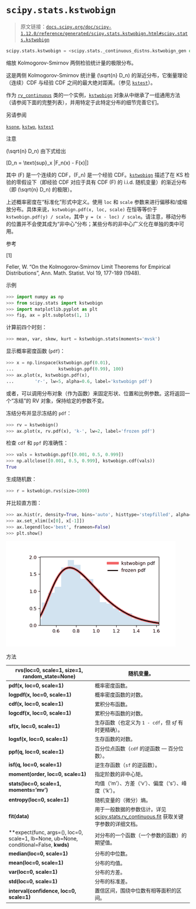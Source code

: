 # `scipy.stats.kstwobign`

> 原文链接：[`docs.scipy.org/doc/scipy-1.12.0/reference/generated/scipy.stats.kstwobign.html#scipy.stats.kstwobign`](https://docs.scipy.org/doc/scipy-1.12.0/reference/generated/scipy.stats.kstwobign.html#scipy.stats.kstwobign)

```py
scipy.stats.kstwobign = <scipy.stats._continuous_distns.kstwobign_gen object>
```

缩放 Kolmogorov-Smirnov 两侧检验统计量的极限分布。

这是两侧 Kolmogorov-Smirnov 统计量 \(\sqrt{n} D_n\) 的渐近分布，它衡量理论（连续）CDF 与经验 CDF 之间的最大绝对距离。（参见 [`kstest`](https://docs.scipy.org/doc/scipy-1.12.0/reference/generated/scipy.stats.kstest.html#scipy.stats.kstest)）。

作为 [`rv_continuous`](https://docs.scipy.org/doc/scipy-1.12.0/reference/generated/scipy.stats.rv_continuous.html#scipy.stats.rv_continuous) 类的一个实例，[`kstwobign`](https://docs.scipy.org/doc/scipy-1.12.0/reference/generated/scipy.stats.kstwobign.html#scipy.stats.kstwobign) 对象从中继承了一组通用方法（请参阅下面的完整列表），并用特定于此特定分布的细节完善它们。

另请参阅

[`ksone`](https://docs.scipy.org/doc/scipy-1.12.0/reference/generated/scipy.stats.ksone.html#scipy.stats.ksone), [`kstwo`](https://docs.scipy.org/doc/scipy-1.12.0/reference/generated/scipy.stats.kstwo.html#scipy.stats.kstwo), [`kstest`](https://docs.scipy.org/doc/scipy-1.12.0/reference/generated/scipy.stats.kstest.html#scipy.stats.kstest)

注意

\(\sqrt{n} D_n\) 由下式给出

\[D_n = \text{sup}_x |F_n(x) - F(x)|\]

其中 \(F\) 是一个连续的 CDF，\(F_n\) 是一个经验 CDF。[`kstwobign`](https://docs.scipy.org/doc/scipy-1.12.0/reference/generated/scipy.stats.kstwobign.html#scipy.stats.kstwobign) 描述了在 KS 检验的零假设下（即经验 CDF 对应于具有 CDF \(F\) 的 i.i.d. 随机变量）的渐近分布（即 \(\sqrt{n} D_n\) 的极限）。

上述概率密度在“标准化”形式中定义。使用 `loc` 和 `scale` 参数来进行偏移和/或缩放分布。具体来说，`kstwobign.pdf(x, loc, scale)` 在恒等等价于 `kstwobign.pdf(y) / scale`，其中 `y = (x - loc) / scale`。请注意，移动分布的位置并不会使其成为“非中心”分布；某些分布的非中心广义化在单独的类中可用。

参考

[1]

Feller, W. “On the Kolmogorov-Smirnov Limit Theorems for Empirical Distributions”, Ann. Math. Statist. Vol 19, 177-189 (1948).

示例

```py
>>> import numpy as np
>>> from scipy.stats import kstwobign
>>> import matplotlib.pyplot as plt
>>> fig, ax = plt.subplots(1, 1) 
```

计算前四个时刻：

```py
>>> mean, var, skew, kurt = kstwobign.stats(moments='mvsk') 
```

显示概率密度函数 (`pdf`)：

```py
>>> x = np.linspace(kstwobign.ppf(0.01),
...                 kstwobign.ppf(0.99), 100)
>>> ax.plot(x, kstwobign.pdf(x),
...        'r-', lw=5, alpha=0.6, label='kstwobign pdf') 
```

或者，可以调用分布对象（作为函数）来固定形状、位置和比例参数。这将返回一个“冻结”的 RV 对象，保持给定的参数不变。

冻结分布并显示冻结的 `pdf`：

```py
>>> rv = kstwobign()
>>> ax.plot(x, rv.pdf(x), 'k-', lw=2, label='frozen pdf') 
```

检查 `cdf` 和 `ppf` 的准确性：

```py
>>> vals = kstwobign.ppf([0.001, 0.5, 0.999])
>>> np.allclose([0.001, 0.5, 0.999], kstwobign.cdf(vals))
True 
```

生成随机数：

```py
>>> r = kstwobign.rvs(size=1000) 
```

并比较直方图：

```py
>>> ax.hist(r, density=True, bins='auto', histtype='stepfilled', alpha=0.2)
>>> ax.set_xlim([x[0], x[-1]])
>>> ax.legend(loc='best', frameon=False)
>>> plt.show() 
```

![../../_images/scipy-stats-kstwobign-1.png](img/3dfd9e900a668e1459cd6dce32a533fb.png)

方法

| **rvs(loc=0, scale=1, size=1, random_state=None)** | 随机变量。 |
| --- | --- |
| **pdf(x, loc=0, scale=1)** | 概率密度函数。 |
| **logpdf(x, loc=0, scale=1)** | 概率密度函数的对数。 |
| **cdf(x, loc=0, scale=1)** | 累积分布函数。 |
| **logcdf(x, loc=0, scale=1)** | 累积分布函数的对数。 |
| **sf(x, loc=0, scale=1)** | 生存函数（也定义为 `1 - cdf`，但 *sf* 有时更精确）。 |
| **logsf(x, loc=0, scale=1)** | 生存函数的对数。 |
| **ppf(q, loc=0, scale=1)** | 百分位点函数（`cdf` 的逆函数 — 百分位数）。 |
| **isf(q, loc=0, scale=1)** | 逆生存函数（`sf` 的逆函数）。 |
| **moment(order, loc=0, scale=1)** | 指定阶数的非中心矩。 |
| **stats(loc=0, scale=1, moments=’mv’)** | 均值（‘m’）、方差（‘v’）、偏度（‘s’）、峰度（‘k’）。 |
| **entropy(loc=0, scale=1)** | 随机变量的（微分）熵。 |
| **fit(data)** | 用于一般数据的参数估计。详见 [scipy.stats.rv_continuous.fit](https://docs.scipy.org/doc/scipy/reference/generated/scipy.stats.rv_continuous.fit.html#scipy.stats.rv_continuous.fit) 获取关键字参数的详细文档。 |
| **expect(func, args=(), loc=0, scale=1, lb=None, ub=None, conditional=False, **kwds)** | 对分布的一个函数（一个参数的函数）的期望值。 |
| **median(loc=0, scale=1)** | 分布的中位数。 |
| **mean(loc=0, scale=1)** | 分布的均值。 |
| **var(loc=0, scale=1)** | 分布的方差。 |
| **std(loc=0, scale=1)** | 分布的标准差。 |
| **interval(confidence, loc=0, scale=1)** | 置信区间，围绕中位数有相等面积的区间。 |
